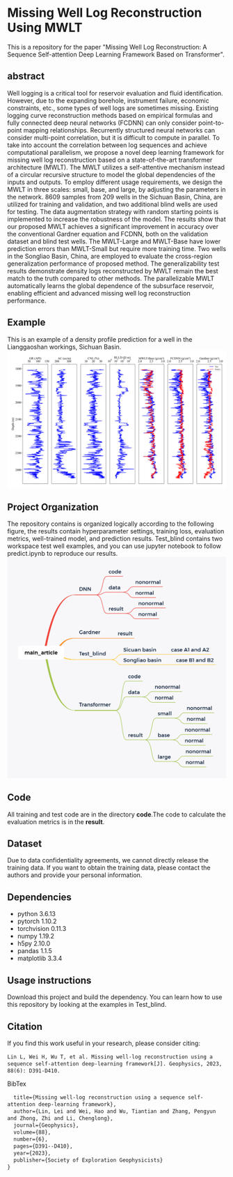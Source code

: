 # Missing Well Log Reconstruction Using MWLT
This is a repository for the paper "Missing Well Log Reconstruction: A Sequence Self-attention Deep Learning Framework Based on Transformer".

## abstract
Well logging is a critical tool for reservoir evaluation and fluid identification. However, due to the expanding borehole, instrument failure, economic constraints, etc., some types of well logs are sometimes missing. Existing logging curve reconstruction methods based on empirical formulas and fully connected deep neural networks (FCDNN) can only consider point-to-point mapping relationships. Recurrently structured neural networks can consider multi-point correlation, but it is difficult to compute in parallel. To take into account the correlation between log sequences and achieve computational parallelism, we propose a novel deep learning framework for missing well log reconstruction based on a state-of-the-art transformer architecture (MWLT). The MWLT utilizes a self-attentive mechanism instead of a circular recursive structure to model the global dependencies of the inputs and outputs. To employ different usage requirements, we design the MWLT in three scales: small, base, and large, by adjusting the parameters in the network. 8609 samples from 209 wells in the Sichuan Basin, China, are utilized for training and validation, and two additional blind wells are used for testing. The data augmentation strategy with random starting points is implemented to increase the robustness of the model. The results show that our proposed MWLT achieves a significant improvement in accuracy over the conventional Gardner equation and FCDNN, both on the validation dataset and blind test wells. The MWLT-Large and MWLT-Base have lower prediction errors than MWLT-Small but require more training time. Two wells in the Songliao Basin, China, are employed to evaluate the cross-region generalization performance of proposed method. The generalizability test results demonstrate density logs reconstructed by MWLT remain the best match to the truth compared to other methods. The parallelizable MWLT automatically learns the global dependence of the subsurface reservoir, enabling efficient and advanced missing well log reconstruction performance.
## Example
This is an example of a density profile prediction for a well in the Lianggaoshan workings, Sichuan Basin.
![image](https://github.com/leilin1995/MWLT-Transformer-based-Missing-Well-Log-Prediction/blob/master/main_article/Test_blind/Lianggaoshan/A1.png)

## Project Organization
The repository contains is organized logically according to the following figure, the results contain hyperparameter settings, training loss, evaluation metrics, well-trained model, and prediction results.
Test_blind contains two workspace test well examples, and you can use jupyter notebook to follow predict.ipynb to reproduce our results.
![image](https://github.com/leilin1995/MWLT-Transformer-based-Missing-Well-Log-Prediction/blob/master/main_article.png)


## Code

All training and test code are in the directory **code**.The code to calculate the evaluation metrics is in the **result**.

## Dataset

Due to data confidentiality agreements, we cannot directly release the training data. If you want to obtain the training data, please contact the authors and provide your personal information.

## Dependencies

* python 3.6.13
* pytorch 1.10.2
* torchvision 0.11.3
* numpy 1.19.2
* h5py 2.10.0
* pandas 1.1.5
* matplotlib 3.3.4

## Usage instructions
Download this project and build the dependency.
You can learn how to use this repository by looking at the examples in Test_blind.

## Citation

If you find this work useful in your research, please consider citing:

```
Lin L, Wei H, Wu T, et al. Missing well-log reconstruction using a sequence self-attention deep-learning framework[J]. Geophysics, 2023, 88(6): D391-D410.
```

BibTex

```@article{lin2023missing,
  title={Missing well-log reconstruction using a sequence self-attention deep-learning framework},
  author={Lin, Lei and Wei, Hao and Wu, Tiantian and Zhang, Pengyun and Zhong, Zhi and Li, Chenglong},
  journal={Geophysics},
  volume={88},
  number={6},
  pages={D391--D410},
  year={2023},
  publisher={Society of Exploration Geophysicists}
}

```
